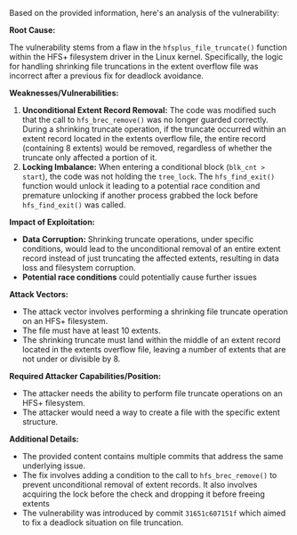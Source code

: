 Based on the provided information, here's an analysis of the vulnerability:

**Root Cause:**

The vulnerability stems from a flaw in the `hfsplus_file_truncate()` function within the HFS+ filesystem driver in the Linux kernel. Specifically, the logic for handling shrinking file truncations in the extent overflow file was incorrect after a previous fix for deadlock avoidance.

**Weaknesses/Vulnerabilities:**

1.  **Unconditional Extent Record Removal:** The code was modified such that the call to `hfs_brec_remove()` was no longer guarded correctly. During a shrinking truncate operation, if the truncate occurred within an extent record located in the extents overflow file, the entire record (containing 8 extents) would be removed, regardless of whether the truncate only affected a portion of it.
2.  **Locking Imbalance:** When entering a conditional block (`blk_cnt > start`), the code was not holding the `tree_lock`. The `hfs_find_exit()` function would unlock it leading to a potential race condition and premature unlocking if another process grabbed the lock before `hfs_find_exit()` was called.

**Impact of Exploitation:**

*   **Data Corruption:**  Shrinking truncate operations, under specific conditions, would lead to the unconditional removal of an entire extent record instead of just truncating the affected extents, resulting in data loss and filesystem corruption.
*   **Potential race conditions** could potentially cause further issues

**Attack Vectors:**

*   The attack vector involves performing a shrinking file truncate operation on an HFS+ filesystem.
*   The file must have at least 10 extents.
*   The shrinking truncate must land within the middle of an extent record located in the extents overflow file, leaving a number of extents that are not under or divisible by 8.

**Required Attacker Capabilities/Position:**

*   The attacker needs the ability to perform file truncate operations on an HFS+ filesystem.
*   The attacker would need a way to create a file with the specific extent structure.

**Additional Details:**
* The provided content contains multiple commits that address the same underlying issue.
* The fix involves adding a condition to the call to `hfs_brec_remove()` to prevent unconditional removal of extent records. It also involves acquiring the lock before the check and dropping it before freeing extents
* The vulnerability was introduced by commit `31651c607151f` which aimed to fix a deadlock situation on file truncation.